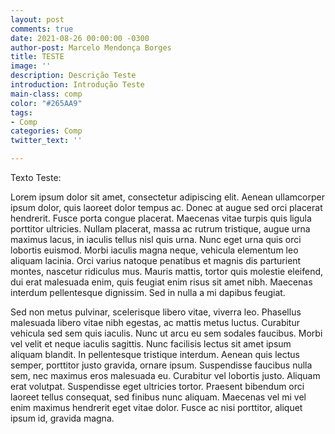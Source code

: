 ```yaml
---
layout: post
comments: true
date: 2021-08-26 00:00:00 -0300
author-post: Marcelo Mendonça Borges
title: TESTE
image: ''
description: Descrição Teste
introduction: Introdução Teste
main-class: comp
color: "#265AA9"
tags:
- Comp
categories: Comp
twitter_text: ''

---
```

Texto Teste:

Lorem ipsum dolor sit amet, consectetur adipiscing elit. Aenean ullamcorper ipsum dolor, quis laoreet dolor tempus ac. Donec at augue sed orci placerat hendrerit. Fusce porta congue placerat. Maecenas vitae turpis quis ligula porttitor ultricies. Nullam placerat, massa ac rutrum tristique, augue urna maximus lacus, in iaculis tellus nisl quis urna. Nunc eget urna quis orci lobortis euismod. Morbi iaculis magna neque, vehicula elementum leo aliquam lacinia. Orci varius natoque penatibus et magnis dis parturient montes, nascetur ridiculus mus. Mauris mattis, tortor quis molestie eleifend, dui erat malesuada enim, quis feugiat enim risus sit amet nibh. Maecenas interdum pellentesque dignissim. Sed in nulla a mi dapibus feugiat.

Sed non metus pulvinar, scelerisque libero vitae, viverra leo. Phasellus malesuada libero vitae nibh egestas, ac mattis metus luctus. Curabitur vehicula sed sem quis iaculis. Nunc ut arcu eu sem sodales faucibus. Morbi vel velit et neque iaculis sagittis. Nunc facilisis lectus sit amet ipsum aliquam blandit. In pellentesque tristique interdum. Aenean quis lectus semper, porttitor justo gravida, ornare ipsum. Suspendisse faucibus nulla sem, nec maximus eros malesuada eu. Curabitur vel lobortis justo. Aliquam erat volutpat. Suspendisse eget ultricies tortor. Praesent bibendum orci laoreet tellus consequat, sed finibus nunc aliquam. Maecenas vel mi vel enim maximus hendrerit eget vitae dolor. Fusce ac nisi porttitor, aliquet ipsum id, gravida magna.